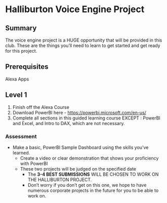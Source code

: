 # Halliburton Voice Engine Project

## Summary
The voice engine project is a HUGE opportunity that will be provided in this club. These are the things you’ll need to learn to get started and get ready for this project.

## Prerequisites
Alexa Apps

## Level 1
1. Finish off the Alexa Course
2. Download PowerBI here - https://powerbi.microsoft.com/en-us/
3. Complete all sections in this guided learning course EXCEPT : PowerBI and Excel, and Intro to DAX, which are not necessary.
### Assessment
* Make a basic, PowerBI Sample Dashboard using the skills you’ve learned. 
  * Create a video or clear demonstration that shows your proficiency with PowerBI
  * These two projects will be judged on the specified date
    * The __3-4 BEST SUBMISSIONS__ WILL BE CHOSEN TO WORK ON THE HALLIBURTON PROJECT. 
    * Don’t worry if you don’t get on this one, we hope to have numerous corporate projects in the future for you to be able to work on.
